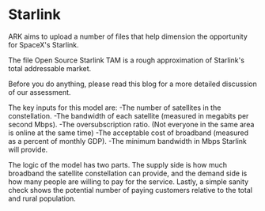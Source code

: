 # Starlink
ARK aims to upload a number of files that help dimension the opportunity for SpaceX's Starlink.

The file Open Source Starlink TAM is a rough approximation of Starlink's total addressable market.

Before you do anything, please read this blog for a more detailed discussion of our assessment.

The key inputs for this model are: 
-The number of satellites in the constellation. 
-The bandwidth of each satellite (measured in megabits per second Mbps). 
-The oversubscription ratio. (Not everyone in the same area is online at the same time) 
-The acceptable cost of broadband (measured as a percent of monthly GDP). 
-The minimum bandwidth in Mbps Starlink will provide. 
 
The logic of the model has two parts. The supply side is how much broadband the satellite constellation can provide, and the demand side is how many people are willing to pay for the service. Lastly, a simple sanity check shows the potential number of paying customers relative to the total and rural population. 
